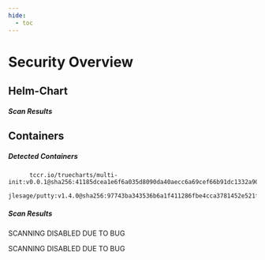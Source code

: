 ```yaml
---
hide:
  - toc
---
```


# Security Overview

<link href="https://truecharts.org/_static/trivy.css" type="text/css" rel="stylesheet" />

## Helm-Chart

##### Scan Results


## Containers

##### Detected Containers

          tccr.io/truecharts/multi-init:v0.0.1@sha256:41185dcea1e6f6a035d8090da40aecc6a69cef66b91dc1332a90c9d22861d367
          jlesage/putty:v1.4.0@sha256:97743ba343536b6a1f411286fbe4cca3781452e521fc303a9a4d3317b7eb4eb0

##### Scan Results

SCANNING DISABLED DUE TO BUG

SCANNING DISABLED DUE TO BUG
